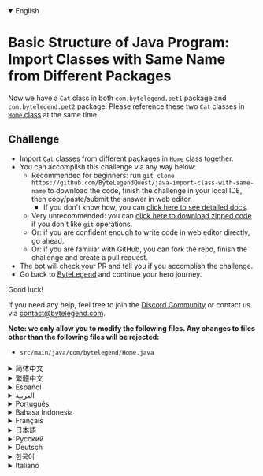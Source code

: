 <details open='true'>
<summary>English</summary>

# Basic Structure of Java Program: Import Classes with Same Name from Different Packages

Now we have a `Cat` class in both `com.bytelegend.pet1` package and `com.bytelegend.pet2` package.
Please reference these two `Cat` classes in [`Home` class](https://github.com/ByteLegendQuest/java-import-class-with-same-name/blob/main/src/main/java/com/bytelegend/Home.java) at the same time.

## Challenge
- Import `Cat` classes from different packages in `Home` class together.
- You can accomplish this challenge via any way below:
  - Recommended for beginners: run `git clone https://github.com/ByteLegendQuest/java-import-class-with-same-name` to download the code,
    finish the challenge in your local IDE, then copy/paste/submit the answer in web editor.
    - If you don't know how, you can [click here to see detailed docs](https://github.com/ByteLegendQuest/java-import-class-with-same-name/blob/main/docs/en/clone-and-import.md).
  - Very unrecommended: you can [click here to download zipped code](https://codeload.github.com/ByteLegendQuest/java-import-class-with-same-name/zip/refs/heads/main) if you don't like `git` operations.
  - Or: if you are confident enough to write code in web editor directly, go ahead.
  - Or: if you are familiar with GitHub, you can fork the repo, finish the challenge and create a pull request.
- The bot will check your PR and tell you if you accomplish the challenge.
- Go back to [ByteLegend](https://bytelegend.com) and continue your hero journey.

Good luck!

If you need any help, feel free to join the [Discord Community](https://discord.gg/35RreUUGWt) or contact us via [contact@bytelegend.com](mailto:contact@bytelegend.com).

**Note: we only allow you to modify the following files.
Any changes to files other than the following files will be rejected:**

- `src/main/java/com/bytelegend/Home.java`
</details>
<details>
<summary>简体中文</summary>

# Java程序的基本结构练习：导入不同包中的同名类

现在我们在`com.bytelegend.pet1`包中和`com.bytelegend.pet2`包中都存在一个名为`Cat`的类。请在[`Home`这个类](https://github.com/ByteLegendQuest/java-import-class-with-same-name/blob/main/src/main/java/com/bytelegend/Home.java)中同时引用这两个`Cat`类。

## 挑战
- 请在`Home`类中同时引用两个来自不同包的`Cat`类。
- 你可以使用以下任意一种方法完成挑战：
  - 初学者推荐：运行`git clone https://git.bytelegend.com/ByteLegendQuest/java-import-class-with-same-name`将代码下载到本地，在本地使用IDE调试完成后复制到网页编辑器里提交。
    - 如果你不知道怎么做，可以点击[这里查看详细文档](https://github.com/ByteLegendQuest/java-import-class-with-same-name/blob/main/docs/zh_hans/clone-and-import.md)。
  - 非常不推荐：如果你实在不喜欢`git`命令行操作，你可以[点击这里直接下载打包好的代码](https://ghcodeload.bytelegend.com/ByteLegendQuest/java-import-class-with-same-name/zip/refs/heads/main)。
  - 或者：如果你非常自信不需要下载代码到本地调试，可以使用网页编辑器直接提交。
  - 或者：如果你对GitHub非常熟悉，你可以fork仓库、完成挑战后，创建一个Pull Request。
- 机器人将会检查你的答案，告诉你你是否通过了挑战。
- 回到[字节传说](https://bytelegend.com)，然后继续你的英雄旅程。

祝你好运！

如果你需要任何帮助，欢迎加入官方玩家QQ群（在[首页](https://bytelegend.com)右下角的`联系 & 关于`菜单里可以找到入群方式）或者[Discord社区](https://discord.gg/35RreUUGWt)，或email至[contact@bytelegend.com](mailto:contact@bytelegend.com)。

**注意：我们只允许您修改以下文件，任何对其他文件的修改都会被拒绝：**

- `src/main/java/com/bytelegend/Home.java`
</details>
<details>
<summary>繁體中文</summary>

<h1>Basic Structure of Java Program: Import Classes with Same Name from Different Packages</h1>
<p>Now we have a <code class="notranslate">Cat</code> class in both <code class="notranslate">com.bytelegend.pet1</code> package and <code class="notranslate">com.bytelegend.pet2</code> package.
Please reference these two <code class="notranslate">Cat</code> classes in <a href="https://github.com/ByteLegendQuest/java-import-class-with-same-name/blob/main/src/main/java/com/bytelegend/Home.java" target="_blank"><code class="notranslate">Home</code> class</a> at the same time.</p>
<h2>Challenge</h2>
<ul>
<li>Import <code class="notranslate">Cat</code> classes from different packages in <code class="notranslate">Home</code> class together.</li>
<li>You can accomplish this challenge via any way below:
<ul>
<li>Recommended for beginners: run <code class="notranslate">git clone https://github.com/ByteLegendQuest/java-import-class-with-same-name</code> to download the code,
finish the challenge in your local IDE, then copy/paste/submit the answer in web editor.
<ul>
<li>If you don't know how, you can <a href="https://github.com/ByteLegendQuest/java-import-class-with-same-name/blob/main/docs/en/clone-and-import.md" target="_blank">click here to see detailed docs</a>.</li>
</ul>
</li>
<li>Very unrecommended: you can <a href="https://codeload.github.com/ByteLegendQuest/java-import-class-with-same-name/zip/refs/heads/main" target="_blank">click here to download zipped code</a> if you don't like <code class="notranslate">git</code> operations.</li>
<li>Or: if you are confident enough to write code in web editor directly, go ahead.</li>
<li>Or: if you are familiar with GitHub, you can fork the repo, finish the challenge and create a pull request.</li>
</ul>
</li>
<li>The bot will check your PR and tell you if you accomplish the challenge.</li>
<li>Go back to <a href="https://bytelegend.com" target="_blank">ByteLegend</a> and continue your hero journey.</li>
</ul>
<p>Good luck!</p>
<p>If you need any help, feel free to join the <a href="https://discord.gg/35RreUUGWt" target="_blank">Discord Community</a> or contact us via <a href="mailto:contact@bytelegend.com" target="_blank">contact@bytelegend.com</a>.</p>
<p><strong>Note: we only allow you to modify the following files.
Any changes to files other than the following files will be rejected:</strong></p>
<ul>
<li><code class="notranslate">src/main/java/com/bytelegend/Home.java</code></li>
</ul>
</details>
<details>
<summary>Español</summary>

<h1>Basic Structure of Java Program: Import Classes with Same Name from Different Packages</h1>
<p>Now we have a <code class="notranslate">Cat</code> class in both <code class="notranslate">com.bytelegend.pet1</code> package and <code class="notranslate">com.bytelegend.pet2</code> package.
Please reference these two <code class="notranslate">Cat</code> classes in <a href="https://github.com/ByteLegendQuest/java-import-class-with-same-name/blob/main/src/main/java/com/bytelegend/Home.java" target="_blank"><code class="notranslate">Home</code> class</a> at the same time.</p>
<h2>Challenge</h2>
<ul>
<li>Import <code class="notranslate">Cat</code> classes from different packages in <code class="notranslate">Home</code> class together.</li>
<li>You can accomplish this challenge via any way below:
<ul>
<li>Recommended for beginners: run <code class="notranslate">git clone https://github.com/ByteLegendQuest/java-import-class-with-same-name</code> to download the code,
finish the challenge in your local IDE, then copy/paste/submit the answer in web editor.
<ul>
<li>If you don't know how, you can <a href="https://github.com/ByteLegendQuest/java-import-class-with-same-name/blob/main/docs/en/clone-and-import.md" target="_blank">click here to see detailed docs</a>.</li>
</ul>
</li>
<li>Very unrecommended: you can <a href="https://codeload.github.com/ByteLegendQuest/java-import-class-with-same-name/zip/refs/heads/main" target="_blank">click here to download zipped code</a> if you don't like <code class="notranslate">git</code> operations.</li>
<li>Or: if you are confident enough to write code in web editor directly, go ahead.</li>
<li>Or: if you are familiar with GitHub, you can fork the repo, finish the challenge and create a pull request.</li>
</ul>
</li>
<li>The bot will check your PR and tell you if you accomplish the challenge.</li>
<li>Go back to <a href="https://bytelegend.com" target="_blank">ByteLegend</a> and continue your hero journey.</li>
</ul>
<p>Good luck!</p>
<p>If you need any help, feel free to join the <a href="https://discord.gg/35RreUUGWt" target="_blank">Discord Community</a> or contact us via <a href="mailto:contact@bytelegend.com" target="_blank">contact@bytelegend.com</a>.</p>
<p><strong>Note: we only allow you to modify the following files.
Any changes to files other than the following files will be rejected:</strong></p>
<ul>
<li><code class="notranslate">src/main/java/com/bytelegend/Home.java</code></li>
</ul>
</details>
<details>
<summary>العربية</summary>

<h1>Basic Structure of Java Program: Import Classes with Same Name from Different Packages</h1>
<p>Now we have a <code class="notranslate">Cat</code> class in both <code class="notranslate">com.bytelegend.pet1</code> package and <code class="notranslate">com.bytelegend.pet2</code> package.
Please reference these two <code class="notranslate">Cat</code> classes in <a href="https://github.com/ByteLegendQuest/java-import-class-with-same-name/blob/main/src/main/java/com/bytelegend/Home.java" target="_blank"><code class="notranslate">Home</code> class</a> at the same time.</p>
<h2>Challenge</h2>
<ul>
<li>Import <code class="notranslate">Cat</code> classes from different packages in <code class="notranslate">Home</code> class together.</li>
<li>You can accomplish this challenge via any way below:
<ul>
<li>Recommended for beginners: run <code class="notranslate">git clone https://github.com/ByteLegendQuest/java-import-class-with-same-name</code> to download the code,
finish the challenge in your local IDE, then copy/paste/submit the answer in web editor.
<ul>
<li>If you don't know how, you can <a href="https://github.com/ByteLegendQuest/java-import-class-with-same-name/blob/main/docs/en/clone-and-import.md" target="_blank">click here to see detailed docs</a>.</li>
</ul>
</li>
<li>Very unrecommended: you can <a href="https://codeload.github.com/ByteLegendQuest/java-import-class-with-same-name/zip/refs/heads/main" target="_blank">click here to download zipped code</a> if you don't like <code class="notranslate">git</code> operations.</li>
<li>Or: if you are confident enough to write code in web editor directly, go ahead.</li>
<li>Or: if you are familiar with GitHub, you can fork the repo, finish the challenge and create a pull request.</li>
</ul>
</li>
<li>The bot will check your PR and tell you if you accomplish the challenge.</li>
<li>Go back to <a href="https://bytelegend.com" target="_blank">ByteLegend</a> and continue your hero journey.</li>
</ul>
<p>Good luck!</p>
<p>If you need any help, feel free to join the <a href="https://discord.gg/35RreUUGWt" target="_blank">Discord Community</a> or contact us via <a href="mailto:contact@bytelegend.com" target="_blank">contact@bytelegend.com</a>.</p>
<p><strong>Note: we only allow you to modify the following files.
Any changes to files other than the following files will be rejected:</strong></p>
<ul>
<li><code class="notranslate">src/main/java/com/bytelegend/Home.java</code></li>
</ul>
</details>
<details>
<summary>Português</summary>

<h1>Basic Structure of Java Program: Import Classes with Same Name from Different Packages</h1>
<p>Now we have a <code class="notranslate">Cat</code> class in both <code class="notranslate">com.bytelegend.pet1</code> package and <code class="notranslate">com.bytelegend.pet2</code> package.
Please reference these two <code class="notranslate">Cat</code> classes in <a href="https://github.com/ByteLegendQuest/java-import-class-with-same-name/blob/main/src/main/java/com/bytelegend/Home.java" target="_blank"><code class="notranslate">Home</code> class</a> at the same time.</p>
<h2>Challenge</h2>
<ul>
<li>Import <code class="notranslate">Cat</code> classes from different packages in <code class="notranslate">Home</code> class together.</li>
<li>You can accomplish this challenge via any way below:
<ul>
<li>Recommended for beginners: run <code class="notranslate">git clone https://github.com/ByteLegendQuest/java-import-class-with-same-name</code> to download the code,
finish the challenge in your local IDE, then copy/paste/submit the answer in web editor.
<ul>
<li>If you don't know how, you can <a href="https://github.com/ByteLegendQuest/java-import-class-with-same-name/blob/main/docs/en/clone-and-import.md" target="_blank">click here to see detailed docs</a>.</li>
</ul>
</li>
<li>Very unrecommended: you can <a href="https://codeload.github.com/ByteLegendQuest/java-import-class-with-same-name/zip/refs/heads/main" target="_blank">click here to download zipped code</a> if you don't like <code class="notranslate">git</code> operations.</li>
<li>Or: if you are confident enough to write code in web editor directly, go ahead.</li>
<li>Or: if you are familiar with GitHub, you can fork the repo, finish the challenge and create a pull request.</li>
</ul>
</li>
<li>The bot will check your PR and tell you if you accomplish the challenge.</li>
<li>Go back to <a href="https://bytelegend.com" target="_blank">ByteLegend</a> and continue your hero journey.</li>
</ul>
<p>Good luck!</p>
<p>If you need any help, feel free to join the <a href="https://discord.gg/35RreUUGWt" target="_blank">Discord Community</a> or contact us via <a href="mailto:contact@bytelegend.com" target="_blank">contact@bytelegend.com</a>.</p>
<p><strong>Note: we only allow you to modify the following files.
Any changes to files other than the following files will be rejected:</strong></p>
<ul>
<li><code class="notranslate">src/main/java/com/bytelegend/Home.java</code></li>
</ul>
</details>
<details>
<summary>Bahasa Indonesia</summary>

<h1>Basic Structure of Java Program: Import Classes with Same Name from Different Packages</h1>
<p>Now we have a <code class="notranslate">Cat</code> class in both <code class="notranslate">com.bytelegend.pet1</code> package and <code class="notranslate">com.bytelegend.pet2</code> package.
Please reference these two <code class="notranslate">Cat</code> classes in <a href="https://github.com/ByteLegendQuest/java-import-class-with-same-name/blob/main/src/main/java/com/bytelegend/Home.java" target="_blank"><code class="notranslate">Home</code> class</a> at the same time.</p>
<h2>Challenge</h2>
<ul>
<li>Import <code class="notranslate">Cat</code> classes from different packages in <code class="notranslate">Home</code> class together.</li>
<li>You can accomplish this challenge via any way below:
<ul>
<li>Recommended for beginners: run <code class="notranslate">git clone https://github.com/ByteLegendQuest/java-import-class-with-same-name</code> to download the code,
finish the challenge in your local IDE, then copy/paste/submit the answer in web editor.
<ul>
<li>If you don't know how, you can <a href="https://github.com/ByteLegendQuest/java-import-class-with-same-name/blob/main/docs/en/clone-and-import.md" target="_blank">click here to see detailed docs</a>.</li>
</ul>
</li>
<li>Very unrecommended: you can <a href="https://codeload.github.com/ByteLegendQuest/java-import-class-with-same-name/zip/refs/heads/main" target="_blank">click here to download zipped code</a> if you don't like <code class="notranslate">git</code> operations.</li>
<li>Or: if you are confident enough to write code in web editor directly, go ahead.</li>
<li>Or: if you are familiar with GitHub, you can fork the repo, finish the challenge and create a pull request.</li>
</ul>
</li>
<li>The bot will check your PR and tell you if you accomplish the challenge.</li>
<li>Go back to <a href="https://bytelegend.com" target="_blank">ByteLegend</a> and continue your hero journey.</li>
</ul>
<p>Good luck!</p>
<p>If you need any help, feel free to join the <a href="https://discord.gg/35RreUUGWt" target="_blank">Discord Community</a> or contact us via <a href="mailto:contact@bytelegend.com" target="_blank">contact@bytelegend.com</a>.</p>
<p><strong>Note: we only allow you to modify the following files.
Any changes to files other than the following files will be rejected:</strong></p>
<ul>
<li><code class="notranslate">src/main/java/com/bytelegend/Home.java</code></li>
</ul>
</details>
<details>
<summary>Français</summary>

<h1>Basic Structure of Java Program: Import Classes with Same Name from Different Packages</h1>
<p>Now we have a <code class="notranslate">Cat</code> class in both <code class="notranslate">com.bytelegend.pet1</code> package and <code class="notranslate">com.bytelegend.pet2</code> package.
Please reference these two <code class="notranslate">Cat</code> classes in <a href="https://github.com/ByteLegendQuest/java-import-class-with-same-name/blob/main/src/main/java/com/bytelegend/Home.java" target="_blank"><code class="notranslate">Home</code> class</a> at the same time.</p>
<h2>Challenge</h2>
<ul>
<li>Import <code class="notranslate">Cat</code> classes from different packages in <code class="notranslate">Home</code> class together.</li>
<li>You can accomplish this challenge via any way below:
<ul>
<li>Recommended for beginners: run <code class="notranslate">git clone https://github.com/ByteLegendQuest/java-import-class-with-same-name</code> to download the code,
finish the challenge in your local IDE, then copy/paste/submit the answer in web editor.
<ul>
<li>If you don't know how, you can <a href="https://github.com/ByteLegendQuest/java-import-class-with-same-name/blob/main/docs/en/clone-and-import.md" target="_blank">click here to see detailed docs</a>.</li>
</ul>
</li>
<li>Very unrecommended: you can <a href="https://codeload.github.com/ByteLegendQuest/java-import-class-with-same-name/zip/refs/heads/main" target="_blank">click here to download zipped code</a> if you don't like <code class="notranslate">git</code> operations.</li>
<li>Or: if you are confident enough to write code in web editor directly, go ahead.</li>
<li>Or: if you are familiar with GitHub, you can fork the repo, finish the challenge and create a pull request.</li>
</ul>
</li>
<li>The bot will check your PR and tell you if you accomplish the challenge.</li>
<li>Go back to <a href="https://bytelegend.com" target="_blank">ByteLegend</a> and continue your hero journey.</li>
</ul>
<p>Good luck!</p>
<p>If you need any help, feel free to join the <a href="https://discord.gg/35RreUUGWt" target="_blank">Discord Community</a> or contact us via <a href="mailto:contact@bytelegend.com" target="_blank">contact@bytelegend.com</a>.</p>
<p><strong>Note: we only allow you to modify the following files.
Any changes to files other than the following files will be rejected:</strong></p>
<ul>
<li><code class="notranslate">src/main/java/com/bytelegend/Home.java</code></li>
</ul>
</details>
<details>
<summary>日本語</summary>

<h1>Basic Structure of Java Program: Import Classes with Same Name from Different Packages</h1>
<p>Now we have a <code class="notranslate">Cat</code> class in both <code class="notranslate">com.bytelegend.pet1</code> package and <code class="notranslate">com.bytelegend.pet2</code> package.
Please reference these two <code class="notranslate">Cat</code> classes in <a href="https://github.com/ByteLegendQuest/java-import-class-with-same-name/blob/main/src/main/java/com/bytelegend/Home.java" target="_blank"><code class="notranslate">Home</code> class</a> at the same time.</p>
<h2>Challenge</h2>
<ul>
<li>Import <code class="notranslate">Cat</code> classes from different packages in <code class="notranslate">Home</code> class together.</li>
<li>You can accomplish this challenge via any way below:
<ul>
<li>Recommended for beginners: run <code class="notranslate">git clone https://github.com/ByteLegendQuest/java-import-class-with-same-name</code> to download the code,
finish the challenge in your local IDE, then copy/paste/submit the answer in web editor.
<ul>
<li>If you don't know how, you can <a href="https://github.com/ByteLegendQuest/java-import-class-with-same-name/blob/main/docs/en/clone-and-import.md" target="_blank">click here to see detailed docs</a>.</li>
</ul>
</li>
<li>Very unrecommended: you can <a href="https://codeload.github.com/ByteLegendQuest/java-import-class-with-same-name/zip/refs/heads/main" target="_blank">click here to download zipped code</a> if you don't like <code class="notranslate">git</code> operations.</li>
<li>Or: if you are confident enough to write code in web editor directly, go ahead.</li>
<li>Or: if you are familiar with GitHub, you can fork the repo, finish the challenge and create a pull request.</li>
</ul>
</li>
<li>The bot will check your PR and tell you if you accomplish the challenge.</li>
<li>Go back to <a href="https://bytelegend.com" target="_blank">ByteLegend</a> and continue your hero journey.</li>
</ul>
<p>Good luck!</p>
<p>If you need any help, feel free to join the <a href="https://discord.gg/35RreUUGWt" target="_blank">Discord Community</a> or contact us via <a href="mailto:contact@bytelegend.com" target="_blank">contact@bytelegend.com</a>.</p>
<p><strong>Note: we only allow you to modify the following files.
Any changes to files other than the following files will be rejected:</strong></p>
<ul>
<li><code class="notranslate">src/main/java/com/bytelegend/Home.java</code></li>
</ul>
</details>
<details>
<summary>Русский</summary>

<h1>Basic Structure of Java Program: Import Classes with Same Name from Different Packages</h1>
<p>Now we have a <code class="notranslate">Cat</code> class in both <code class="notranslate">com.bytelegend.pet1</code> package and <code class="notranslate">com.bytelegend.pet2</code> package.
Please reference these two <code class="notranslate">Cat</code> classes in <a href="https://github.com/ByteLegendQuest/java-import-class-with-same-name/blob/main/src/main/java/com/bytelegend/Home.java" target="_blank"><code class="notranslate">Home</code> class</a> at the same time.</p>
<h2>Challenge</h2>
<ul>
<li>Import <code class="notranslate">Cat</code> classes from different packages in <code class="notranslate">Home</code> class together.</li>
<li>You can accomplish this challenge via any way below:
<ul>
<li>Recommended for beginners: run <code class="notranslate">git clone https://github.com/ByteLegendQuest/java-import-class-with-same-name</code> to download the code,
finish the challenge in your local IDE, then copy/paste/submit the answer in web editor.
<ul>
<li>If you don't know how, you can <a href="https://github.com/ByteLegendQuest/java-import-class-with-same-name/blob/main/docs/en/clone-and-import.md" target="_blank">click here to see detailed docs</a>.</li>
</ul>
</li>
<li>Very unrecommended: you can <a href="https://codeload.github.com/ByteLegendQuest/java-import-class-with-same-name/zip/refs/heads/main" target="_blank">click here to download zipped code</a> if you don't like <code class="notranslate">git</code> operations.</li>
<li>Or: if you are confident enough to write code in web editor directly, go ahead.</li>
<li>Or: if you are familiar with GitHub, you can fork the repo, finish the challenge and create a pull request.</li>
</ul>
</li>
<li>The bot will check your PR and tell you if you accomplish the challenge.</li>
<li>Go back to <a href="https://bytelegend.com" target="_blank">ByteLegend</a> and continue your hero journey.</li>
</ul>
<p>Good luck!</p>
<p>If you need any help, feel free to join the <a href="https://discord.gg/35RreUUGWt" target="_blank">Discord Community</a> or contact us via <a href="mailto:contact@bytelegend.com" target="_blank">contact@bytelegend.com</a>.</p>
<p><strong>Note: we only allow you to modify the following files.
Any changes to files other than the following files will be rejected:</strong></p>
<ul>
<li><code class="notranslate">src/main/java/com/bytelegend/Home.java</code></li>
</ul>
</details>
<details>
<summary>Deutsch</summary>

<h1>Basic Structure of Java Program: Import Classes with Same Name from Different Packages</h1>
<p>Now we have a <code class="notranslate">Cat</code> class in both <code class="notranslate">com.bytelegend.pet1</code> package and <code class="notranslate">com.bytelegend.pet2</code> package.
Please reference these two <code class="notranslate">Cat</code> classes in <a href="https://github.com/ByteLegendQuest/java-import-class-with-same-name/blob/main/src/main/java/com/bytelegend/Home.java" target="_blank"><code class="notranslate">Home</code> class</a> at the same time.</p>
<h2>Challenge</h2>
<ul>
<li>Import <code class="notranslate">Cat</code> classes from different packages in <code class="notranslate">Home</code> class together.</li>
<li>You can accomplish this challenge via any way below:
<ul>
<li>Recommended for beginners: run <code class="notranslate">git clone https://github.com/ByteLegendQuest/java-import-class-with-same-name</code> to download the code,
finish the challenge in your local IDE, then copy/paste/submit the answer in web editor.
<ul>
<li>If you don't know how, you can <a href="https://github.com/ByteLegendQuest/java-import-class-with-same-name/blob/main/docs/en/clone-and-import.md" target="_blank">click here to see detailed docs</a>.</li>
</ul>
</li>
<li>Very unrecommended: you can <a href="https://codeload.github.com/ByteLegendQuest/java-import-class-with-same-name/zip/refs/heads/main" target="_blank">click here to download zipped code</a> if you don't like <code class="notranslate">git</code> operations.</li>
<li>Or: if you are confident enough to write code in web editor directly, go ahead.</li>
<li>Or: if you are familiar with GitHub, you can fork the repo, finish the challenge and create a pull request.</li>
</ul>
</li>
<li>The bot will check your PR and tell you if you accomplish the challenge.</li>
<li>Go back to <a href="https://bytelegend.com" target="_blank">ByteLegend</a> and continue your hero journey.</li>
</ul>
<p>Good luck!</p>
<p>If you need any help, feel free to join the <a href="https://discord.gg/35RreUUGWt" target="_blank">Discord Community</a> or contact us via <a href="mailto:contact@bytelegend.com" target="_blank">contact@bytelegend.com</a>.</p>
<p><strong>Note: we only allow you to modify the following files.
Any changes to files other than the following files will be rejected:</strong></p>
<ul>
<li><code class="notranslate">src/main/java/com/bytelegend/Home.java</code></li>
</ul>
</details>
<details>
<summary>한국어</summary>

<h1>Basic Structure of Java Program: Import Classes with Same Name from Different Packages</h1>
<p>Now we have a <code class="notranslate">Cat</code> class in both <code class="notranslate">com.bytelegend.pet1</code> package and <code class="notranslate">com.bytelegend.pet2</code> package.
Please reference these two <code class="notranslate">Cat</code> classes in <a href="https://github.com/ByteLegendQuest/java-import-class-with-same-name/blob/main/src/main/java/com/bytelegend/Home.java" target="_blank"><code class="notranslate">Home</code> class</a> at the same time.</p>
<h2>Challenge</h2>
<ul>
<li>Import <code class="notranslate">Cat</code> classes from different packages in <code class="notranslate">Home</code> class together.</li>
<li>You can accomplish this challenge via any way below:
<ul>
<li>Recommended for beginners: run <code class="notranslate">git clone https://github.com/ByteLegendQuest/java-import-class-with-same-name</code> to download the code,
finish the challenge in your local IDE, then copy/paste/submit the answer in web editor.
<ul>
<li>If you don't know how, you can <a href="https://github.com/ByteLegendQuest/java-import-class-with-same-name/blob/main/docs/en/clone-and-import.md" target="_blank">click here to see detailed docs</a>.</li>
</ul>
</li>
<li>Very unrecommended: you can <a href="https://codeload.github.com/ByteLegendQuest/java-import-class-with-same-name/zip/refs/heads/main" target="_blank">click here to download zipped code</a> if you don't like <code class="notranslate">git</code> operations.</li>
<li>Or: if you are confident enough to write code in web editor directly, go ahead.</li>
<li>Or: if you are familiar with GitHub, you can fork the repo, finish the challenge and create a pull request.</li>
</ul>
</li>
<li>The bot will check your PR and tell you if you accomplish the challenge.</li>
<li>Go back to <a href="https://bytelegend.com" target="_blank">ByteLegend</a> and continue your hero journey.</li>
</ul>
<p>Good luck!</p>
<p>If you need any help, feel free to join the <a href="https://discord.gg/35RreUUGWt" target="_blank">Discord Community</a> or contact us via <a href="mailto:contact@bytelegend.com" target="_blank">contact@bytelegend.com</a>.</p>
<p><strong>Note: we only allow you to modify the following files.
Any changes to files other than the following files will be rejected:</strong></p>
<ul>
<li><code class="notranslate">src/main/java/com/bytelegend/Home.java</code></li>
</ul>
</details>
<details>
<summary>Italiano</summary>

<h1>Basic Structure of Java Program: Import Classes with Same Name from Different Packages</h1>
<p>Now we have a <code class="notranslate">Cat</code> class in both <code class="notranslate">com.bytelegend.pet1</code> package and <code class="notranslate">com.bytelegend.pet2</code> package.
Please reference these two <code class="notranslate">Cat</code> classes in <a href="https://github.com/ByteLegendQuest/java-import-class-with-same-name/blob/main/src/main/java/com/bytelegend/Home.java" target="_blank"><code class="notranslate">Home</code> class</a> at the same time.</p>
<h2>Challenge</h2>
<ul>
<li>Import <code class="notranslate">Cat</code> classes from different packages in <code class="notranslate">Home</code> class together.</li>
<li>You can accomplish this challenge via any way below:
<ul>
<li>Recommended for beginners: run <code class="notranslate">git clone https://github.com/ByteLegendQuest/java-import-class-with-same-name</code> to download the code,
finish the challenge in your local IDE, then copy/paste/submit the answer in web editor.
<ul>
<li>If you don't know how, you can <a href="https://github.com/ByteLegendQuest/java-import-class-with-same-name/blob/main/docs/en/clone-and-import.md" target="_blank">click here to see detailed docs</a>.</li>
</ul>
</li>
<li>Very unrecommended: you can <a href="https://codeload.github.com/ByteLegendQuest/java-import-class-with-same-name/zip/refs/heads/main" target="_blank">click here to download zipped code</a> if you don't like <code class="notranslate">git</code> operations.</li>
<li>Or: if you are confident enough to write code in web editor directly, go ahead.</li>
<li>Or: if you are familiar with GitHub, you can fork the repo, finish the challenge and create a pull request.</li>
</ul>
</li>
<li>The bot will check your PR and tell you if you accomplish the challenge.</li>
<li>Go back to <a href="https://bytelegend.com" target="_blank">ByteLegend</a> and continue your hero journey.</li>
</ul>
<p>Good luck!</p>
<p>If you need any help, feel free to join the <a href="https://discord.gg/35RreUUGWt" target="_blank">Discord Community</a> or contact us via <a href="mailto:contact@bytelegend.com" target="_blank">contact@bytelegend.com</a>.</p>
<p><strong>Note: we only allow you to modify the following files.
Any changes to files other than the following files will be rejected:</strong></p>
<ul>
<li><code class="notranslate">src/main/java/com/bytelegend/Home.java</code></li>
</ul>
</details>